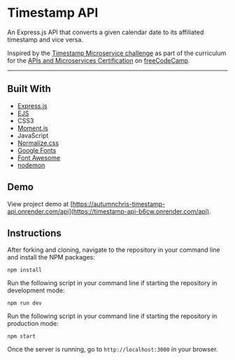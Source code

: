 # Timestamp API

An Express.js API that converts a given calendar date to its affiliated timestamp and vice versa.

Inspired by the [Timestamp Microservice challenge](https://learn.freecodecamp.org/apis-and-microservices/apis-and-microservices-projects/timestamp-microservice) as part of the curriculum for the [APIs and Microservices Certification](https://www.freecodecamp.org/learn/apis-and-microservices) on [freeCodeCamp](https://www.freecodecamp.org).

---

## Built With
* [Express.js](https://expressjs.com)
* [EJS](https://ejs.co)
* CSS3
* [Moment.js](https://momentjs.com)
* JavaScript
* [Normalize.css](https://necolas.github.io/normalize.css)
* [Google Fonts](https://fonts.google.com)
* [Font Awesome](https://fontawesome.com)
* [nodemon](https://nodemon.io)

## Demo

View project demo at [https://autumnchris-timestamp-api.onrender.com/api](https://timestamp-api-b6cw.onrender.com/api).

## Instructions

After forking and cloning, navigate to the repository in your command line and install the NPM packages:
```
npm install
```

Run the following script in your command line if starting the repository in development mode:
```
npm run dev
```

Run the following script in your command line if starting the repository in production mode:
```
npm start
```

Once the server is running, go to `http://localhost:3000` in your browser.
